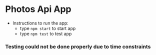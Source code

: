 # Photos Api App

- Instructions to run the app:
    - type `npm start` to start app
    - type `npm test` to test app

### Testing could not be done properly due to time constraints